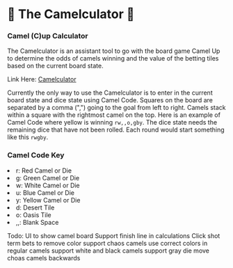 # 🐪 The Camelculator 🐪
### Camel (C)up Calculator

The Camelculator is an assistant tool to go with the board game Camel Up to determine the odds of camels winning and the value of the betting tiles based on the current board state.

Link Here: [Camelculator](https://mastershane.github.io/build/)

Currently the only way to use the Camelculator is to enter in the current board state and dice state using Camel Code. Squares on the board are separated by a comma (",") going to the goal from left to right. Camels stack within a square with the rightmost camel on the top. Here is an example of Camel Code where yellow is winning `rw,,o,gby`. The dice state needs the remaining dice that have not been rolled. Each round would start something like this `rwgby`.

### Camel Code Key

<li>r: Red Camel or Die</li>
<li>g: Green Camel or Die</li>
<li>w: White Camel or Die</li>
<li>u: Blue Camel or Die</li>
<li>y: Yellow Camel or Die</li>
<li>d: Desert Tile</li>
<li>o: Oasis Tile</li>
<li>,,: Blank Space</li>

Todo: 
UI to show camel board
Support finish line in calculations
Click shot term bets to remove color
support chaos camels
    use correct colors in regular camels
    support white and black camels
    support gray die
    move choas camels backwards

